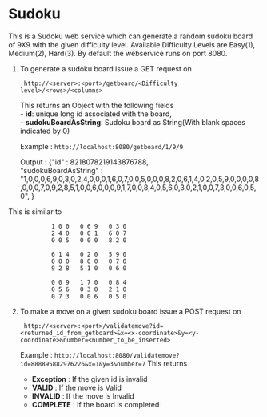 # Sudoku

This is a Sudoku web service which can generate a random sudoku board of 9X9 with the given difficulty level.
 Available Difficulty Levels are Easy(1), Medium(2), Hard(3).
 By default the webservice runs on port 8080.

1. To generate a sudoku board issue a GET request on 

        http://<server>:<port>/getboard/<Difficulty level>/<rows>/<columns>
        
   This returns an Object with the following fields   
              - **id**: unique long id associated with the board,   
              - **sudokuBoardAsString**: Sudoku board as String(With blank spaces indicated by 0)
                   
    Example : `http://localhost:8080/getboard/1/9/9` 
    
    Output  : {"id" : 8218078219143876788,      
               "sudokuBoardAsString" : "1,0,0,0,6,9,0,3,0,2,4,0,0,0,1,6,0,7,0,0,5,0,0,0,8,2,0,6,1,4,0,2,0,5,9,0,0,0,0,8,0,0,0,7,0,9,2,8,5,1,0,0,6,0,0,0,9,1,7,0,0,8,4,0,5,6,0,3,0,2,1,0,0,7,3,0,0,6,0,5,0",
                }
                
  This is similar to
 ```
             1 0 0   0 6 9   0 3 0
             2 4 0   0 0 1   6 0 7
             0 0 5   0 0 0   8 2 0    
             
             6 1 4   0 2 0   5 9 0
             0 0 0   8 0 0   0 7 0
             9 2 8   5 1 0   0 6 0    
             
             0 0 9   1 7 0   0 8 4
             0 5 6   0 3 0   2 1 0
             0 7 3   0 0 6   0 5 0
 ```
         

2. To make a move on a given sudoku board issue a POST request on    
            
        http://<server>:<port>/validatemove?id=<returned_id_from_getboard>&x=<x-coordinate>&y=<y-coordinate>&number=<number_to_be_inserted>
   
      Example : `http://localhost:8080/validatemove?id=888895882976226&x=1&y=3&number=7`
   This returns   
   
      - **Exception** : If the given id is invalid
      - **VALID**     : If the move is Valid
      - **INVALID**   : If the move is Invalid
      - **COMPLETE**  : If the board is completed
